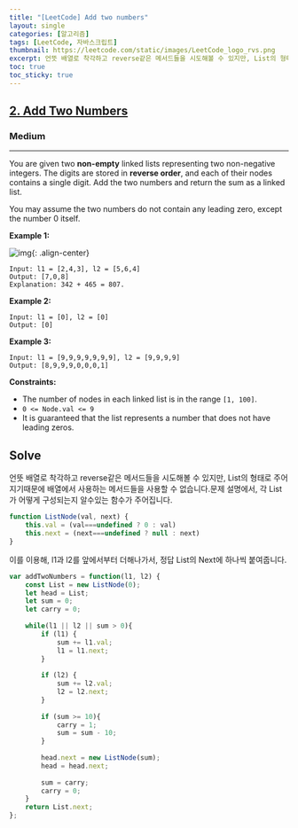 ```yaml
---
title: "[LeetCode] Add two numbers"
layout: single
categories: [알고리즘]
tags: [LeetCode, 자바스크립트]
thumbnail: https://leetcode.com/static/images/LeetCode_logo_rvs.png
excerpt: 언뜻 배열로 착각하고 reverse같은 메서드들을 시도해볼 수 있지만, List의 형태로 주어지기때문에 배열에서 사용하는 메서드들을 사용할 수 없습니다.문제 설명에서, 각 List가 어떻게 구성되는지 알수있는 함수가 주어집니다.
toc: true
toc_sticky: true
---
```


## **[2. Add Two Numbers](https://leetcode.com/problems/add-two-numbers/)**

### **Medium**

---

You are given two **non-empty** linked lists representing two non-negative integers. The digits are stored in **reverse order**, and each of their nodes contains a single digit. Add the two numbers and return the sum as a linked list.

You may assume the two numbers do not contain any leading zero, except the number 0 itself.

**Example 1:**

![img](https://assets.leetcode.com/uploads/2020/10/02/addtwonumber1.jpg){: .align-center}

```
Input: l1 = [2,4,3], l2 = [5,6,4]
Output: [7,0,8]
Explanation: 342 + 465 = 807.
```

**Example 2:**

```
Input: l1 = [0], l2 = [0]
Output: [0]
```

**Example 3:**

```
Input: l1 = [9,9,9,9,9,9,9], l2 = [9,9,9,9]
Output: [8,9,9,9,0,0,0,1]
```

**Constraints:**

- The number of nodes in each linked list is in the range `[1, 100]`.
- `0 <= Node.val <= 9`
- It is guaranteed that the list represents a number that does not have leading zeros.

## Solve

언뜻 배열로 착각하고 reverse같은 메서드들을 시도해볼 수 있지만, List의 형태로 주어지기때문에 배열에서 사용하는 메서드들을 사용할 수 없습니다.문제 설명에서, 각 List가 어떻게 구성되는지 알수있는 함수가 주어집니다.

```jsx
function ListNode(val, next) {
	this.val = (val===undefined ? 0 : val)
	this.next = (next===undefined ? null : next)
}
```

이를 이용해, l1과 l2를 앞에서부터 더해나가서, 정답 List의 Next에 하나씩 붙여줍니다.

```jsx
var addTwoNumbers = function(l1, l2) {
    const List = new ListNode(0);
    let head = List;
    let sum = 0;
    let carry = 0;
    
    while(l1 || l2 || sum > 0){
        if (l1) {
            sum += l1.val;
            l1 = l1.next;
        }
        
        if (l2) {
            sum += l2.val;
            l2 = l2.next;
        }
        
        if (sum >= 10){
            carry = 1;
            sum = sum - 10;
        }
        
        head.next = new ListNode(sum);
        head = head.next;
        
        sum = carry;
        carry = 0;
    }
    return List.next;
};
```